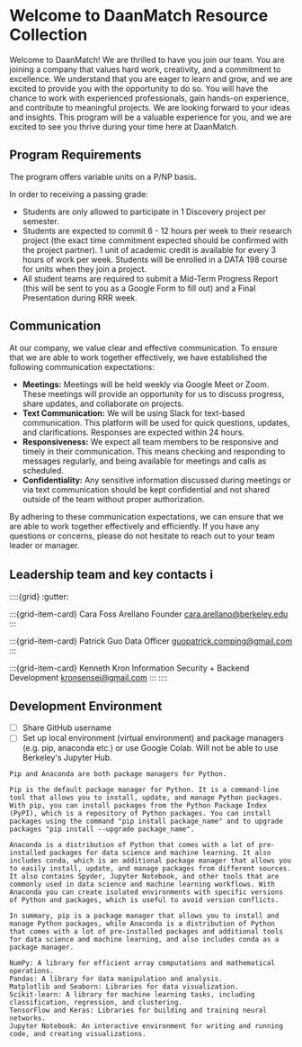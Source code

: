 # Welcome to DaanMatch Resource Collection

Welcome to DaanMatch! We are thrilled to have you join our team. You are joining a company that values hard work, creativity, and a commitment to excellence. We understand that you are eager to learn and grow, and we are excited to provide you with the opportunity to do so. You will have the chance to work with experienced professionals, gain hands-on experience, and contribute to meaningful projects. We are looking forward to your ideas and insights. This program will be a valuable experience for you, and we are excited to see you thrive during your time here at DaanMatch.

## Program Requirements

The program offers variable units on a P/NP basis.

In order to receiving a passing grade:

- Students are only allowed to participate in 1 Discovery project per semester.
- Students are expected to commit 6 - 12 hours per week to their research project (the exact time commitment expected should be confirmed with the project partner). 1 unit of academic credit is available for every 3 hours of work per week. Students will be enrolled in a DATA 198 course for units when they join a project.
- All student teams are required to submit a Mid-Term Progress Report (this will be sent to you as a Google Form to fill out) and a Final Presentation during RRR week.

## Communication

At our company, we value clear and effective communication. To ensure that we are able to work together effectively, we have established the following communication expectations:

- **Meetings:** Meetings will be held weekly via Google Meet or Zoom. These meetings will provide an opportunity for us to discuss progress, share updates, and collaborate on projects.
- **Text Communication:** We will be using Slack for text-based communication. This platform will be used for quick questions, updates, and clarifications. Responses are expected within 24 hours.
- **Responsiveness:** We expect all team members to be responsive and timely in their communication. This means checking and responding to messages regularly, and being available for meetings and calls as scheduled.
- **Confidentiality:** Any sensitive information discussed during meetings or via text communication should be kept confidential and not shared outside of the team without proper authorization.

By adhering to these communication expectations, we can ensure that we are able to work together effectively and efficiently. If you have any questions or concerns, please do not hesitate to reach out to your team leader or manager.

## Leadership team and key contacts ℹ️

::::{grid}
:gutter: 

:::{grid-item-card} Cara Foss Arellano
Founder
cara.arellano@berkeley.edu
:::

:::{grid-item-card} Patrick Guo
Data Officer
guopatrick.comping@gmail.com
:::

:::{grid-item-card} Kenneth Kron
Information Security + Backend Development
kronsensei@gmail.com
:::
::::

## Development Environment

- [ ] Share GitHub username
- [ ] Set up local environment (virtual environment) and package managers (e.g. pip, anaconda etc.) or use Google Colab. Will not be able to use Berkeley's Jupyter Hub.

```{dropdown} Package Managers
Pip and Anaconda are both package managers for Python.

Pip is the default package manager for Python. It is a command-line tool that allows you to install, update, and manage Python packages. With pip, you can install packages from the Python Package Index (PyPI), which is a repository of Python packages. You can install packages using the command "pip install package_name" and to upgrade packages "pip install --upgrade package_name".

Anaconda is a distribution of Python that comes with a lot of pre-installed packages for data science and machine learning. It also includes conda, which is an additional package manager that allows you to easily install, update, and manage packages from different sources. It also contains Spyder, Jupyter Notebook, and other tools that are commonly used in data science and machine learning workflows. With Anaconda you can create isolated environments with specific versions of Python and packages, which is useful to avoid version conflicts.

In summary, pip is a package manager that allows you to install and manage Python packages, while Anaconda is a distribution of Python that comes with a lot of pre-installed packages and additional tools for data science and machine learning, and also includes conda as a package manager.
```

```{dropdown} Python Libraries
NumPy: A library for efficient array computations and mathematical operations.
Pandas: A library for data manipulation and analysis.
Matplotlib and Seaborn: Libraries for data visualization.
Scikit-learn: A library for machine learning tasks, including classification, regression, and clustering.
TensorFlow and Keras: Libraries for building and training neural networks.
Jupyter Notebook: An interactive environment for writing and running code, and creating visualizations.
```